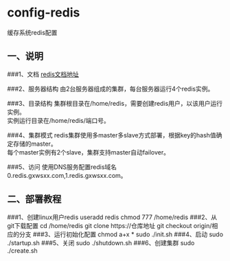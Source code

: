 config-redis
============

缓存系统redis配置

一、说明
---
###1、文档
[redis文档地址](http://redis.io/)

###2、服务器结构
由2台服务器组成的集群，每台服务器运行4个redis实例。<br />

###3、目录结构
集群根目录在/home/redis，需要创建redis用户，以该用户运行实例。<br />
实例运行目录在/home/redis/端口号。

###4、集群模式
redis集群使用多master多slave方式部署，根据key的hash值确定存储的master。<br />
每个master实例有2个slave，集群支持master自动failover。

###5、访问
使用DNS服务配置redis域名0.redis.gxwsxx.com,1.redis.gxwsxx.com。

二、部署教程
---

###1、创建linux用户redis
	useradd redis
	chmod 777 /home/redis
###2、从git下载配置
	cd /home/redis
	git clone https://仓库地址
	git checkout origin/相应的分支
###3、运行初始化配置
	chmod a+x *
	sudo ./init.sh
###4、启动
	sudo ./startup.sh
###5、关闭
	sudo ./shutdown.sh
###6、创建集群
	sudo ./create.sh
	
